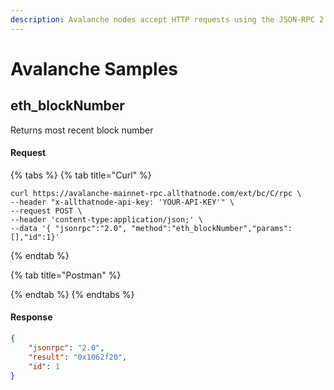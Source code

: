 ```yaml
---
description: Avalanche nodes accept HTTP requests using the JSON-RPC 2.0 specification.
---
```


# Avalanche Samples

## eth\_blockNumber

Returns most recent block number

#### Request

{% tabs %}
{% tab title="Curl" %}
```shell
curl https://avalanche-mainnet-rpc.allthatnode.com/ext/bc/C/rpc \
--header "x-allthatnode-api-key: 'YOUR-API-KEY'" \
--request POST \
--header 'content-type:application/json;' \
--data '{ "jsonrpc":"2.0", "method":"eth_blockNumber","params":[],"id":1}'
```
{% endtab %}

{% tab title="Postman" %}

{% endtab %}
{% endtabs %}

#### Response

```json
{
    "jsonrpc": "2.0",
    "result": "0x1062f20",
    "id": 1
}
```
